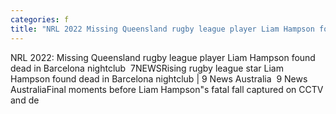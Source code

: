 ```yaml
---
categories: f
title: "NRL 2022 Missing Queensland rugby league player Liam Hampson found dead in Barcelona nightclub  7NEWS"
---
```

NRL 2022: Missing Queensland rugby league player Liam Hampson found dead in Barcelona nightclub&nbsp;&nbsp;7NEWSRising rugby league star Liam Hampson found dead in Barcelona nightclub | 9 News Australia&nbsp;&nbsp;9 News AustraliaFinal moments before Liam Hampson"s fatal fall captured on CCTV and de